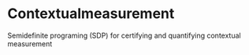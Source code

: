 # Contextualmeasurement
Semidefinite programing (SDP) for certifying and quantifying contextual measurement 
